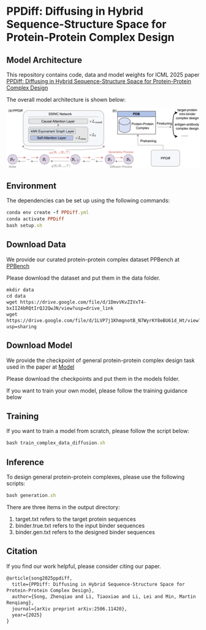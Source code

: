 <h1>PPDiff: Diffusing in Hybrid Sequence-Structure Space for Protein-Protein Complex Design</h1>

<h2>Model Architecture</h2>

This repository contains code, data and model weights for ICML 2025 paper [PPDiff: Diffusing in Hybrid Sequence-Structure Space for Protein-Protein
Complex Design](https://arxiv.org/pdf/2506.11420)

The overall model architecture is shown below:

![image](./ProComplexDiff.png)


<h2>Environment</h2>
The dependencies can be set up using the following commands:

```ruby
conda env create -f PPDiff.yml 
conda activate PPDiff 
bash setup.sh 
```

<h2>Download Data</h2>

We provide our curated protein-protein complex dataset PPBench at [PPBench](https://drive.google.com/file/d/1DmvVKvZIVxT4-bxIIZ4bRQtIrQJ2QwJN/view?usp=sharing) 

Please download the dataset and put them in the data folder.

```angular2html
mkdir data 
cd data 
wget https://drive.google.com/file/d/1DmvVKvZIVxT4-bxIIZ4bRQtIrQJ2QwJN/view?usp=drive_link
wget https://drive.google.com/file/d/1LVP7j1KhmgnotB_N7WyrKY8eBU61d_Ht/view?usp=sharing
```

<h2>Download Model</h2>

We provide the checkpoint of general protein-protein complex design task used in the paper at [Model](https://drive.google.com/file/d/19SmgY7sXIPN2Wk5Rln7x9jzzJ5np-Hmj/view?usp=sharing) 


Please download the checkpoints and put them in the models folder.

If you want to train your own model, please follow the training guidance below

<h2>Training</h2>
If you want to train a model from scratch, please follow the script below:

```ruby
bash train_complex_data_diffusion.sh
```

<h2>Inference</h2>
To design general protein-protein complexes, please use the following scripts:

```ruby
bash generation.sh
```

There are three items in the output directory:

1. target.txt refers to the target protein sequences
2. binder.true.txt refers to the input binder sequences
3. binder.gen.txt refers to the designed binder sequences


<h2>Citation</h2>
If you find our work helpful, please consider citing our paper.

```
@article{song2025ppdiff,
  title={PPDiff: Diffusing in Hybrid Sequence-Structure Space for Protein-Protein Complex Design},
  author={Song, Zhenqiao and Li, Tiaoxiao and Li, Lei and Min, Martin Renqiang},
  journal={arXiv preprint arXiv:2506.11420},
  year={2025}
}
```

